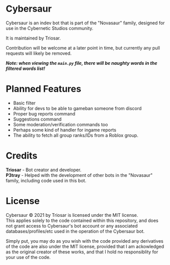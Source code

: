 # Cybersaur
Cybersaur is an indev bot that is part of the "Novasaur" family, designed for use in the Cybernetic Studios community.

It is maintained by Triosar.

Contribution will be welcome at a later point in time, but currently any pull requests will likely be removed.

***Note: when viewing the `main.py` file, there will be naughty words in the filtered words list!***
# Planned Features
- Basic filter
- Ability for devs to be able to gameban someone from discord
- Proper bug reports command
- Suggestions command
- Some moderation/verification commands too
- Perhaps some kind of handler for ingame reports
- The ability to fetch all group ranks/IDs from a Roblox group.


# Credits
**Triosar** - Bot creator and developer.  
**P3tray** - Helped with the development of other bots in the "Novasaur" family, including code used in this bot.  

# License

Cybersaur © 2021 by Triosar is licensed under the MIT license.  
This applies solely to the code contained within this repository, and does not grant access to Cybersaur's bot account or any associated databases/profiles/etc used in the operation of the Cybersaur bot.  
  
Simply put, you may do as you wish with the code provided any derivatives of the code are also under the MIT license, provided that I am ackowledged as the original creator of these works, and that I hold no responsiblity for your use of the code.  
